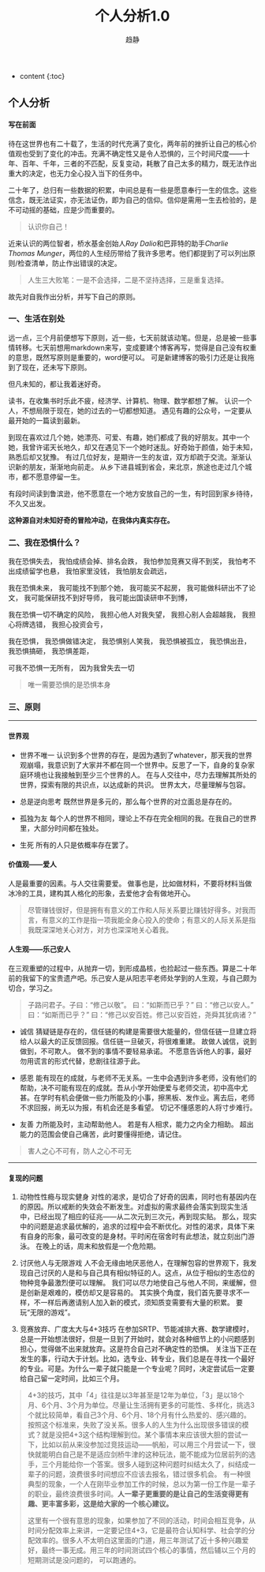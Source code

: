 ﻿---
layout: post
title:  "个人分析1.0"
categories: 原则
tags:  githubpage 
author: 趋静
---

* content
{:toc}

##  个人分析
####  写在前面
待在这世界也有二十载了，生活的时代充满了变化，两年前的挫折让自己的核心价值观也受到了变化的冲击。充满不确定性又是令人恐惧的，三个时间尺度——十年、百年、千年，三者的不匹配，反复变动，耗散了自己太多的精力，既无法作出重大的决定，也无力全心投入当下的任务中。

二十年了，总归有一些数据的积累，中间总是有一些是愿意奉行一生的信念。这些信念，既无法证实，亦无法证伪，即为自己的信仰。信仰是需用一生去检验的，是不可动摇的基础，应是少而重要的。

> 认识你自己！

近来认识的两位智者，桥水基金创始人*Ray Dalio*和巴菲特的助手*Charlie Thomas Munger*，两位的人生经历带给了我许多思考。他们都提到了可以列出原则/检查清单，防止作出错误的决定。

> 人生三大败笔：一是不会选择，二是不坚持选择，三是重复选择。

故先对自我作出分析，并写下自己的原则。




### 一、生活在别处

远一点，三个月前便想写下原则，近一些，七天前就该动笔。但是，总是被一些事情转移。七天前想用markdown来写，变成要建个博客再写，觉得是自己没有权重的意思，既然写原则是重要的，word便可以。
可是新建博客的吸引力还是让我拖到了现在，还未写下原则。

但凡未知的，都让我着迷好奇。

读书，在收集书时乐此不疲，经济学、计算机、物理、数学都想了解。
认识一个人，不想局限于现在，她的过去的一切都想知道。
遇见有趣的公众号，一定要从最开始的一篇读到最新。

到现在喜欢过几个她，她漂亮、可爱、有趣，她们都成了我的好朋友。其中一个她，我曾许诺天长地久，却又在遇见下一个她时迷乱。好奇始于颜值，始于未知，熟悉后却又犹豫。
有过几位好友，是期许一生的友谊，双方却疏于交流。渐渐认识新的朋友，渐渐地向前走。
从乡下进县城到省会，来北京，旅途也走过几个城市，都不愿意停留一生。

有段时间读到鲁滨逊，他不愿意在一个地方安放自己的一生，有时回到家乡待待，不久又出发。

**这种源自对未知好奇的冒险冲动，在我体内真实存在。**

### 二、我在恐惧什么？
我在恐惧失去，
我怕成绩会掉、排名会跌，
我怕参加竞赛又得不到奖，
我怕考不出成绩留学也悬，
我怕家里没钱，
我怕朋友会疏远，

我在恐惧未来，
我可能找不到那个她，
我可能买不起房，
我可能做科研出不了论文，
我可能保研找不到好导师，
我可能出国读研申不到博，

我在恐惧一切不确定的风险，
我担心他人对我失望，
我担心别人会超越我，
我担心将牌选错，
我担心投资会亏，

我在恐惧，
我恐惧做错决定，
我恐惧别人笑我，
我恐惧被孤立，
我恐惧出丑，
我恐惧搞砸，
我恐惧差距，


可我不恐惧一无所有，
因为我曾失去一切

> 唯一需要恐惧的是恐惧本身


### 三、原则
***
#### 世界观
 - 世界不唯一
认识到多个世界的存在，是因为遇到了whatever，那天我的世界观崩塌，我意识到了大家并不都在同一个世界中。反思了一下，自身的复杂家庭环境也让我接触到至少三个世界的人。
在与人交往中，尽力去理解其所处的世界，探索有限的共识点，以达成新的共识。
世界太大，尽量理解与包容。

- 总是逆向思考
既然世界是多元的，那么每个世界的对立面总是存在的。

- 孤独为友
每个人的世界不相同，理论上不存在完全相同的我。在我自己的世界里，大部分时间都在独处。

- 生死
所有的人只是依概率存在罢了。


#### 价值观——爱人

人是最重要的因素。与人交往需要爱。
做事也是，比如做材料，不要将材料当做冰冷的工具，建构其人格化的形象，去爱他才会有做地开心。
> 尽管赚钱很好，但是拥有有意义的工作和人际关系要比赚钱好得多。对我而言，有意义的工作是指一项我能全身心投入的使命；有意义的人际关系是指我既深深地关心对方，对方也深深地关心着我。


#### 人生观——乐己安人
在三观重塑的过程中，从抛弃一切，到形成晶核，也捡起过一些东西。算是二十年前的我留下的宝贵遗产吧。乐己安人是从阳志平老师处学到的人生观，与自己颇为切合，学习之。

> 子路问君子。子曰：“修己以敬”。
> 曰：“如斯而已乎？”  曰：“修己以安人。”
> 曰：“如斯而已乎？”  曰：“修己以安百姓。修己以安百姓，尧舜其犹病诸？”

 

 - 诚信 
猜疑链是存在的，信任链的构建是需要很大能量的，但信任链一旦建立将给人以最大的正反馈回报。信任链一旦破灭，将很难重建。
故做人诚信，说到做到，不可欺人。
做不到的事情不要轻易承诺。
不愿意告诉他人的事，最好勿用谎言的形式代替，悲剧往往源于此。

- 感恩
能有现在的成就，与老师不无关系。一生中会遇到许多老师，没有他们的帮助，决不可能有现在的成就。吾从小学开始便爱与老师交流，初中高中尤甚。在学时有机会便做一些力所能及的小事，擦黑板、发作业。离去后，老师不求回报，尚无以为报，有机会还是多看望。
切记不懂感恩的人将寸步难行。

- 友善
力所能及时，主动帮助他人。
若是有人相求，能力之内全力相助。
超出能力的范围会使自己痛苦，此时要懂得拒绝，请记住。
 >害人之心不可有，防人之心不可无

***

#### 复现的问题

 1. 动物性性瘾与现实健身
对性的渴求，是切合了好奇的因素，同时也有基因内在的原因。所以戒断的失效会不断发生。对虚拟的需求最终会落实到现实生活中，已经出现了相应的征兆——从二次元到三次元，再到现实贴。
那么，现实中的问题是追求最优解的，追求的过程中会不断优化。对性的渴求，具体下来有自身的形象，最可改变的是身材。平时闲在宿舍时有此想法，就立刻出门游泳。
在晚上的话，周末和放假是一个危险期。

2. 讨厌他人与无限游戏
人不会无缘由地厌恶他人，在理解包容的世界观下，我发现自己讨厌的人是和与自己具有相似特征的人。这点，从位于相似的生态位的物种竞争最激烈便可以理解。
我们可以尽力地使自己与他人不同，来缓解，但是创新是艰难的，模仿却又是容易的。
其实换个角度，我们首先要寻求不一样，不一样后再邀请别人加入新的模式，须知质变需要有大量的积累。
要玩“无限的游戏”。

3. 竞赛放弃、广度太大与4+3技巧
在参加SRTP、节能减排大赛、数学建模时，总是一开始想法很好，但是一旦到了开始时，就会对各种细节上的小问题感到担心，觉得做不出来就放弃。这是符合自己对不确定性的恐惧。
关注当下正在发生的事，行动大于计划。比如，选专业、转专业，我们总是在寻找一个最好的专业。可是。为什么一辈子就只能是一个专业呢？同时，决定尝试后一定要给自己留一定时间，比如三个月。

> 4+3的技巧，其中「4」往往是以3年甚至是12年为单位，「3」是以18个月、6个月、3个月为单位。尽量让生活拥有更多的可能性、多样化，挑选3个就比较简单，看自己3个月、6个月、18个月有什么热爱的、感兴趣的。
按照这个标准来，失败了没关系。很多人的人生为什么出现很多错误的模式？就是没把4+3这个结构理解到位。某个事情本来应该很大胆的尝试一下，比如以前从来没参加过竞技运动——帆船，可以用三个月尝试一下，很快就能明白自己是不是适应剑桥牛津的这种玩法，能不能成为位居前列的选手，三个月能给你一个答案。很多人碰到这种问题时纠结太久了，纠结成一辈子的问题，浪费很多时间想应不应该去报名，错过很多机会。
有一种很典型的现象，一个人在刚毕业参加工作的时候，总以为第一份工作是一辈子的职业，最终浪费很多时间。**人一辈子更重要的是让自己的生活变得更有趣、更丰富多彩，这是给大家的一个核心建议。**
> 
> 这里有一个很有意思的现象，如果参加了不同的活动，时间会相互竞争，从时间分配效率上来讲，一定要记住4+3，它是最符合认知科学、社会学的分配效率的。很多人不太明白这里面的门道，用三年测试了近十多种兴趣爱好，最终一事无成。用三年的时间测试四个核心的事情，然后辅以三个月的短期测试是没问题的， 可以跑通的。







